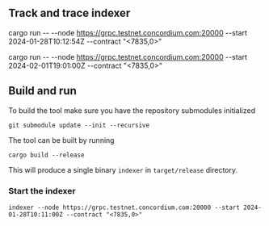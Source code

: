 ## Track and trace indexer

cargo run -- --node https://grpc.testnet.concordium.com:20000 --start 2024-01-28T10:12:54Z --contract "<7835,0>"

cargo run -- --node https://grpc.testnet.concordium.com:20000 --start 2024-02-01T19:01:00Z --contract "<7835,0>"

## Build and run

To build the tool make sure you have the repository submodules initialized

```console
git submodule update --init --recursive
```

The tool can be built by running

```console
cargo build --release
```

This will produce a single binary `indexer` in `target/release` directory.

### Start the indexer

```console
indexer --node https://grpc.testnet.concordium.com:20000 --start 2024-01-28T10:11:00Z --contract "<7835,0>"
```
